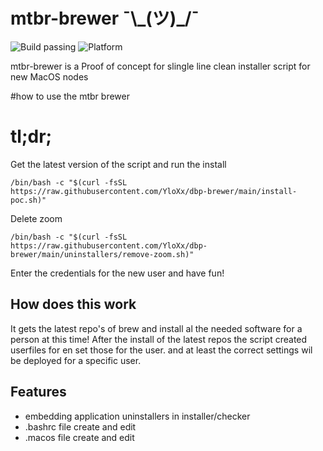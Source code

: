 # mtbr-brewer ¯\\\_(ツ)_/¯

![Build passing](https://img.shields.io/badge/Build-pass-brightgreen)
![Platform](https://img.shields.io/badge/Platform-MacOs-lightgrey)


mtbr-brewer is a Proof of concept for slingle line clean installer script for new MacOS nodes



#how to use the mtbr brewer


# tl;dr;

Get the latest version of the script and run the install

    /bin/bash -c "$(curl -fsSL https://raw.githubusercontent.com/YloXx/dbp-brewer/main/install-poc.sh)"

Delete zoom

    /bin/bash -c "$(curl -fsSL https://raw.githubusercontent.com/YloXx/dbp-brewer/main/uninstallers/remove-zoom.sh)"
    
Enter the credentials for the new user and have fun!

## How does this work

It gets the latest repo's of brew and install al the needed software for a person at this time!
After the install of the latest repos the script created userfiles for en set those for the user.
and at least the correct settings wil be deployed for a specific user.

## Features
- embedding application uninstallers in installer/checker
- .bashrc file create and edit
- .macos file create and edit
